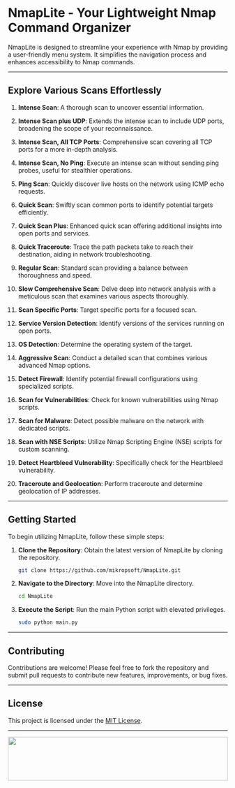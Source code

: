 # NmapLite - Your Lightweight Nmap Command Organizer

NmapLite is designed to streamline your experience with Nmap by providing a user-friendly menu system. It simplifies the navigation process and enhances accessibility to Nmap commands.

---

## Explore Various Scans Effortlessly

1. **Intense Scan**: A thorough scan to uncover essential information.

2. **Intense Scan plus UDP**: Extends the intense scan to include UDP ports, broadening the scope of your reconnaissance.

3. **Intense Scan, All TCP Ports**: Comprehensive scan covering all TCP ports for a more in-depth analysis.

4. **Intense Scan, No Ping**: Execute an intense scan without sending ping probes, useful for stealthier operations.

5. **Ping Scan**: Quickly discover live hosts on the network using ICMP echo requests.

6. **Quick Scan**: Swiftly scan common ports to identify potential targets efficiently.

7. **Quick Scan Plus**: Enhanced quick scan offering additional insights into open ports and services.

8. **Quick Traceroute**: Trace the path packets take to reach their destination, aiding in network troubleshooting.

9. **Regular Scan**: Standard scan providing a balance between thoroughness and speed.

10. **Slow Comprehensive Scan**: Delve deep into network analysis with a meticulous scan that examines various aspects thoroughly.

11. **Scan Specific Ports**: Target specific ports for a focused scan.

12. **Service Version Detection**: Identify versions of the services running on open ports.

13. **OS Detection**: Determine the operating system of the target.

14. **Aggressive Scan**: Conduct a detailed scan that combines various advanced Nmap options.

15. **Detect Firewall**: Identify potential firewall configurations using specialized scripts.

16. **Scan for Vulnerabilities**: Check for known vulnerabilities using Nmap scripts.

17. **Scan for Malware**: Detect possible malware on the network with dedicated scripts.

18. **Scan with NSE Scripts**: Utilize Nmap Scripting Engine (NSE) scripts for custom scanning.

19. **Detect Heartbleed Vulnerability**: Specifically check for the Heartbleed vulnerability.

20. **Traceroute and Geolocation**: Perform traceroute and determine geolocation of IP addresses.

---

## Getting Started

To begin utilizing NmapLite, follow these simple steps:

1. **Clone the Repository**: Obtain the latest version of NmapLite by cloning the repository.

    ```bash
    git clone https://github.com/mikropsoft/NmapLite.git
    ```

2. **Navigate to the Directory**: Move into the NmapLite directory.

    ```bash
    cd NmapLite
    ```

3. **Execute the Script**: Run the main Python script with elevated privileges.

    ```bash
    sudo python main.py
    ```
   
---

## Contributing

Contributions are welcome! Please feel free to fork the repository and submit pull requests to contribute new features, improvements, or bug fixes.

---

## License

This project is licensed under the [MIT License](LICENSE).

---

<img src="https://raw.githubusercontent.com/matfantinel/matfantinel/master/waves.svg" width="100%" height="100">
